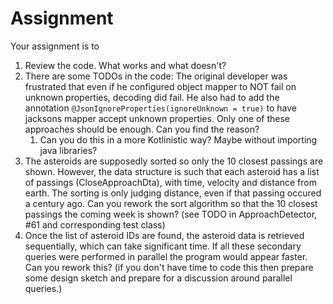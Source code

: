 # Assignment
Your assignment is to 
1. Review the code. What works and what doesn't?
2. There are some TODOs in the code: The original developer was frustrated that even if he configured object mapper to NOT fail on unknown properties, decoding did fail. He also had to add the annotation 
```@JsonIgnoreProperties(ignoreUnknown = true)``` to have jacksons mapper accept unknown properties. Only one of these approaches should be enough. Can you find the reason?
   1. Can you do this in a more Kotlinistic way? Maybe without importing java libraries?
3. The asteroids are supposedly sorted so only the 10 closest passings are shown. However, the data structure is such that each asteroid has a list of passings (CloseApproachDta), with time, velocity and distance from earth. The sorting is only judging distance, even if that passing occured a century ago. Can you rework the sort algorithm so that the 10 closest passings the coming week is shown? (see TODO in ApproachDetector, #61 and corresponding test class)
4. Once the list of asteroid IDs are found, the asteroid data is retrieved sequentially, which can take significant time. If all these secondary queries were performed in parallel the program would appear faster. Can you rework this?
   (if you don't have time to code this then prepare some design sketch and prepare for a discussion around parallel queries.)  
